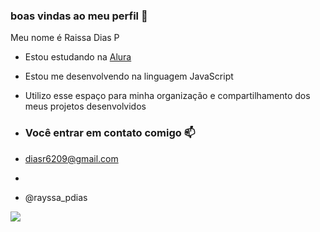 ### boas vindas ao meu perfil 💙

Meu nome é Raissa Dias P

- Estou estudando na [Alura](https://www.alura.com.br)
- Estou me desenvolvendo na linguagem JavaScript
- Utilizo esse espaço para minha organização e compartilhamento dos meus projetos desenvolvidos

- ### Você entrar em contato comigo 📫

- diasr6209@gmail.com
- 
- @rayssa_pdias

![](https://media1.tenor.com/m/5BYK-WS0__gAAAAd/cool-fun.gif)

